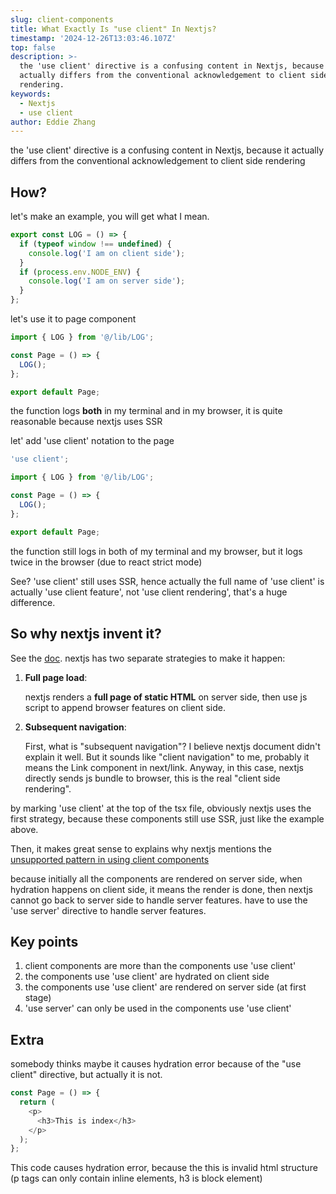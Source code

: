 ```yaml
---
slug: client-components
title: What Exactly Is "use client" In Nextjs?
timestamp: '2024-12-26T13:03:46.107Z'
top: false
description: >-
  the 'use client' directive is a confusing content in Nextjs, because it
  actually differs from the conventional acknowledgement to client side
  rendering.
keywords:
  - Nextjs
  - use client
author: Eddie Zhang
---
```


the 'use client' directive is a confusing content in Nextjs, because it actually differs from the conventional acknowledgement to client side rendering

## How?

let's make an example, you will get what I mean.

```typescript
export const LOG = () => {
  if (typeof window !== undefined) {
    console.log('I am on client side');
  }
  if (process.env.NODE_ENV) {
    console.log('I am on server side');
  }
};
```

let's use it to page component

```ts
import { LOG } from '@/lib/LOG';

const Page = () => {
  LOG();
};

export default Page;
```

the function logs **both** in my terminal and in my browser, it is quite reasonable because nextjs uses SSR

let' add 'use client' notation to the page

```ts
'use client';

import { LOG } from '@/lib/LOG';

const Page = () => {
  LOG();
};

export default Page;
```

the function still logs in both of my terminal and my browser, but it logs twice in the browser (due to react strict mode)

See? 'use client' still uses SSR, hence actually the full name of 'use client' is actually 'use client feature', not 'use client rendering', that's a huge difference.

## So why nextjs invent it?

See the [doc](https://nextjs.org/docs/app/building-your-application/rendering/client-components).
nextjs has two separate strategies to make it happen:

1. **Full page load**:

   nextjs renders a **full page of static HTML** on server side, then use js script to append browser features on client side.

2. **Subsequent navigation**:

   First, what is "subsequent navigation"? I believe nextjs document didn't explain it well. But it sounds like "client navigation" to me, probably it means the Link component in next/link. Anyway, in this case, nextjs directly sends js bundle to browser, this is the real "client side rendering".

by marking 'use client' at the top of the tsx file, obviously nextjs uses the first strategy, because these components still use SSR, just like the example above.

Then, it makes great sense to explains why nextjs mentions the [unsupported pattern in using client components](https://nextjs.org/docs/app/building-your-application/rendering/composition-patterns#unsupported-pattern-importing-server-components-into-client-components)

because initially all the components are rendered on server side, when hydration happens on client side, it means the render is done, then nextjs cannot go back to server side to handle server features. have to use the 'use server' directive to handle server features.

## Key points

1. client components are more than the components use 'use client'
2. the components use 'use client' are hydrated on client side
3. the components use 'use client' are rendered on server side (at first stage)
4. 'use server' can only be used in the components use 'use client'

## Extra

somebody thinks maybe it causes hydration error because of the "use client" directive, but actually it is not.

```ts
const Page = () => {
  return (
    <p>
      <h3>This is index</h3>
    </p>
  );
};
```

This code causes hydration error, because the this is invalid html structure (p tags can only contain inline elements, h3 is block element)
